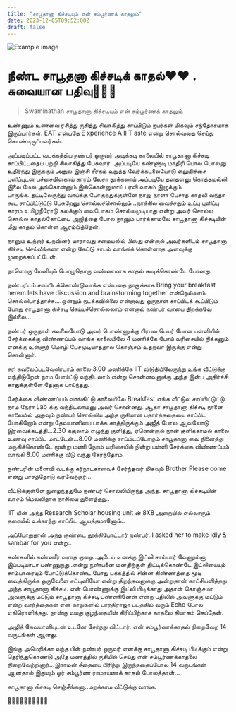 ```yaml
---
title: "சாபூதானா கிச்சடியும் என் சம்பூர்ணக் காதலும்"
date: 2023-12-05T09:52:00Z
draft: false
---
```

![Example image](/post_45.jpg)
# நீண்ட சாபூதனா கிச்சடிக் காதல்❤️❤️ . சுவையான பதிவு👏👏👏
>Swaminathan
சாபூதானா கிச்சடியும் என் சம்பூர்ணக் காதலும்

உண்ணும் உணவை ரசித்து ருசித்து சிலாகித்து சாப்பிடும் நபர்கள் மிகவும் சந்தோசமாக இருப்பார்கள். EAT என்பதே E xperience A ll T aste என்று சொல்வதை செய்து கொண்டிருப்பவர்கள்.

அப்படிப்பட்ட வடக்கத்திய நண்பர் ஒருவர் அடிக்கடி காலையில் சாபூதானா கிச்சடி சாப்பிட்டதைப் பற்றி சிலாகித்து பேசுவார். 
அப்படியே கண்ணாடி மாதிரி பொல பொலனு உதிர்ந்து இருக்கும் அதுல இஞ்சி சீரகம் வறுத்த வேர்க்கடலையோடு எலுமிச்சை புளிப்புடன் பச்சைமிளகாய் காரம் லேசா தூக்கலாய் அப்படியே தளதளனு கொத்தமல்லி இலை மேல அங்கொன்னும் இங்கொன்னுமாய் பரவி வாசம் இழுக்கும் பாருங்க..தட்டிலேருந்து வாய்க்கு போகுறதுக்குள்ளே நாலு நாளா பேசாத காதலி வந்தா கூட சாப்பிட்டுட்டு பேசுறேனு சொல்லச்சொல்லும்...நாக்கில வைச்சதும் உப்பு புளிப்பு காரம் உமிழ்நீரோடு கலக்கும் வைபோகம் சொல்லமுடியாது என்று அவர் சொல்ல சொல்ல காதல்கோட்டை அஜித்தை போல நானும் பார்க்காமலே சாபூதானா கிச்சடியின் மீது காதல் கொள்ள ஆரம்பித்தேன்.

நானும் உற்றார் உறவினர் யாராவது சமையலில் பிஸ்து என்றால் அவர்களிடம் சாபூதானா கிச்சடி செய்வீங்களா என்று கேட்டு சாபம் வாங்கிக் கொள்ளாத அளவுக்கு முறைக்கப்பட்டேன்.

நாளொரு மேனியும் பொழுதொரு வண்ணமாக காதல் கூடிக்கொண்டே போனது.

நண்பரிடம் சாப்பிடக்கொண்டுவாங்க என்பதை நாசூக்காக Bring your breakfast herem.lets have discussion and brainstorming together என்றெல்லாம் சொல்லிபாத்தாச்சு....ஒன்றும் நடக்கவில்லை என்றாவது ஒருநாள் சாப்பிடக் கூப்பிடும் போது  சாபூதானா கிச்சடி செய்யச்சொல்லலாம் என்றால் நண்பர் வாயை திறக்கவே இல்லை...

நண்பர் ஒருநாள் கவலையோடு அவர் பொண்ணுக்கு பிரபல பெயர் போன பள்ளியில் சேர்க்கைக்கு விண்ணப்பம் வாங்க காலையிலே 4 மணிக்கே போய் வரிசையில் நிக்கனும் எனக்கு உள்ளுர் மொழி பேசமுடியாததால கொஞ்சம் உதறலா இருக்கு என்று சொன்னார்..

சரி கவலைப்படவேண்டாம் காலை 3.00 மணிக்கே IIT விடுதியிலேருந்து உங்க வீட்டுக்கு வந்திடுறேன் நாம போய்ட்டு வந்திடலாம் என்று சொன்னவனுக்கு அந்த இன்ப அதிர்ச்சி காதுக்குள்ளே தேனாக பாய்ந்தது. 

சேர்க்கை விண்ணப்பம் வாங்கிட்டு காலையிலே Breakfast எங்க வீட்டுல சாப்பிட்டுட்டு நாம நேரா Lab க்கு வந்திடலாம்னு அவர் சொன்னது..ஆகா சாபூதானா கிச்சடி நாளை காலையில் அதுவும் நண்பர் சொல்லிய அந்த ருசியான பதார்த்ததையை சாப்பிட போகிறோம் என்று தேவயானியை  பாக்க காத்திருக்கும் அஜீத் போல ஆவலோடு இரவைக்கடத்தி...2.30 க்குலாம் எழுந்து குளித்து, ஏனென்றால் நான் குளிக்காமல் காலை உணவு சாப்பிட மாட்டேன்...8.00 மணிக்கு சாப்பிடப்போகும் சாபூதானா வை நினைத்து மருகிக்கொண்டே மூன்று மணி நேரம் வரிசையில் நின்று பள்ளி சேர்க்கை விண்ணப்பம் வாங்கி 8.00 மணிக்கு வீடு வந்து சேர்ந்தோம். 

நண்பரின் மனைவி வடக்கு கர்நாடகாவைச் சேர்ந்தவர் மிகவும் Brother Please come என்று பாசத்தோடு வரவேற்றார்...

வீட்டுக்குள்ளே நுழைந்ததுமே நண்பர் சொல்லியிருந்த அந்த. சாபூதானா கிச்சடியின் வாசம் மெல்லிதாக நாசியை துளைத்தது..

IIT யின் அந்த Research Scholar housing unit ன் 8X8 அறையில்  எல்லாரும் தரையில் உக்காந்து சாப்பிட ஆயத்தமானோம்..

அப்போதுதான் அந்த குண்டை தூக்கிபோட்டார் நண்பர்..I asked her to make idly & sambar for you என்று..

கண்களில் கண்ணீர் வராத குறை..அடேய் உனக்கு இட்லி சாம்பார் வேணும்னா இப்படியாடா பண்ணுறது..என்று நண்பனை  மனதிற்குள் திட்டிக்கொண்டே இட்லியையும் சாம்பாரையும் போட்டுக்கொண்ட போது பக்கத்தில் சின்ன கிண்ணத்தை மூடி வைத்திருக்க ஒருவேளை சட்டினியோ என்று திறந்தவனுக்கு அன்றுதான் காட்சியளித்தது அந்த சாபூதானா கிச்சடி. 
என் பொண்ணுக்கு இட்லி பிடிக்காது அதான் கொஞ்சமா அவளுக்கு மட்டும் சாபூதானா கிச்சடி பண்ணினேன் என்ற பதிலில் அவளுக்கு மட்டும் என்ற வார்த்தைகள் என் காதுகளில் பாரதிராஜா படத்தில் வரும் Echo போல எதிரொளித்தது.
நான்கு வயது குழந்தையின் சிரிப்பிற்காக காதலை தியாகம் செய்தேன்.

அஜித் தேவயானியுடன் உடனே சேர்ந்து விட்டார். என் சம்பூர்ணக்காதல் நிறைவேற 14 வருடங்கள் ஆனது.

இங்கு அமெரிக்கா வந்த பின் நண்பர் ஒருவர் எனக்கு சாபூதானா கிச்சடி பிடிக்கும் என்று  தெரிந்துகொண்டு அதே மணத்தில் ருசியில்  செய்து என் சம்பூர்ணக்காதலை நிறைவேற்றினார்...இராமன் சீதையை பிரிந்து இருந்ததைப்போல 14 வருடங்கள் ஆனதால் இதுவும் ஓர் சம்பூர்ண ராமாயணக் காதல் போலத்தான்...

சாபூதானா கிச்சடி செஞ்சீங்கனா..மறக்காம வீட்டுக்கு வாங்க.

🙏🏼🙏🏼🙏🏼🙏🏼🙏🏼
